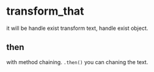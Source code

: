 # transform_that

it will be handle exist transform text, handle exist object.

## then
with method chaining. `.then()` you can chaning the text.
